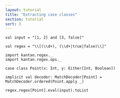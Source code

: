 ```yaml
---
layout: tutorial
title: "Extracting case classes"
section: tutorial
sort: 3
---
```


```tut
val input = "[1, 2] and [3, false]"
```

```tut:silent
val regex = "\\[(\\d+), (\\d+|true|false)\\]"
```

```tut:silent
import kantan.regex._
import kantan.regex.ops._

case class Point(x: Int, y: Either[Int, Boolean])
```

```tut:silent
implicit val decoder: MatchDecoder[Point] = MatchDecoder.ordered(Point.apply _)
```

```tut
regex.regex[Point].eval(input).toList
```